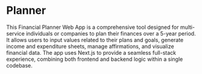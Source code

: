 # Planner
 This Financial Planner Web App is a comprehensive tool designed for multi-service individuals or companies to plan their finances over a 5-year period. It allows users to input values related to their plans and goals, generate income and expenditure sheets, manage affirmations, and visualize financial data. The app uses Next.js to provide a seamless full-stack experience, combining both frontend and backend logic within a single codebase.
